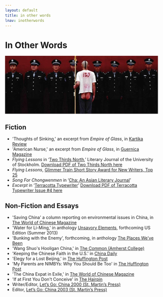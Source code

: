 ```yaml
---
layout: default
title: in other words
lnav: inotherwords
---
```


# In Other Words

![Song For Chongwenmen](/images/cbutt.jpg)

## Fiction

* 'Thoughts of Sinking,' an excerpt from _Empire of Glass_, in [Kartika Review](http://kartikareview.com/?portfolio=issue-15-spring-2013)
* 'American Nurse,' an excerpt from _Empire of Glass_, in [Guernica Magazine]( http://www.guernicamag.com/fiction/american-nurse)
* _Flying Lessons_ in ‘[Two Thirds North]( http://www.twothirdsnorth.com/two-thirds-north-2012/),’ Literary Journal of the University of Stockholm. [Download PDF of Two Thirds North here]( http://www.twothirdsnorth.com/wp-content/uploads/2012/05/Two-Thirds-North-20123.pdf)
* _Flying Lessons_, [Glimmer Train Short Story Award for New Writers, Top 25]( http://www.glimmertrainpress.com/writer/html/finalists.asp?id=65)
* _Song For Chongwenmen_ in ‘[Cha: An Asian Literary Journal]( http://www.asiancha.com/content/view/854/295/)’
* _Excerpt_ in ‘[Terracotta Typewriter]( http://www.tctype.com/happy-new-issue/)’ [Download PDF of Terracotta Typewriter Issue #4 here]( http://www.tctype.com/wp-content/uploads/2010/02/Winter10.pdf)

## Non-Fiction and Essays

* 'Saving China' a column reporting on environmental issues in China, in [The World of Chinese Magazine](http://www.theworldofchinese.com/store/2013-issues/the-world-of-chinese-2013-issue-1-wine/)
* 'Water for Li-Ming,' in anthology [Unsavory Elements](http://www.earnshawbooks.com/content/unsavory-elements), forthcoming US Edition (Summer 2013)
* 'Bunking with the Enemy', forthcoming, in anthology [The Places We've Been](http://theplaces35.com/books-are-for-lovers/fiction-and-nonfiction/)
* 'Wang Shuo's Hooligan China,' in [The Common (Amherst College)](http://www.thecommononline.org/node/1380)
* 'Keeping the Chinese Faith in the U.S.' in [China Daily](http://usa.chinadaily.com.cn/epaper/2013-04/24/content_16444036.htm)
* 'Elegy for a Lost Beijing,' in [The Huffington Post](http://www.huffingtonpost.com/kaitlin-solimine/beijing-china-pollution_b_2474850.html)
* 'My Parents are NIMBYs: Why You Should Be Too' in [The Huffington Post](http://www.huffingtonpost.com/kaitlin-solimine/not-in-my-backyard_b_2641930.html)
* 'The China Expat in Exile,' in [The World of Chinese Magazine](http://www.theworldofchinese.com/2012/09/the-china-expat-in-exile-a-response-to-the-mark-kitto-debate/)
* 'If at First You Don't Conceive' in [The Hairpin](http://thehairpin.com/2012/09/if-at-first-you-dont-conceive-try-try-again-and-dont-bd-until-your-cm-is-ew)
* Writer/Editor, [Let’s Go: China 2000 (St. Martin’s Press)]( http://www.goodreads.com/book/show/337060.Let_s_Go_China)
* Editor, [Let’s Go: China 2003 (St. Martin’s Press)]( http://www.goodreads.com/book/show/337027.Let_s_Go_2003)

